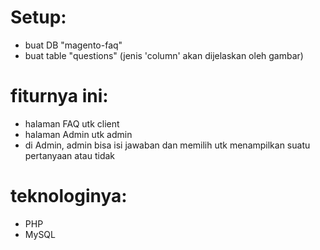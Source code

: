 # Setup:
- buat DB "magento-faq"
- buat table "questions" (jenis 'column' akan dijelaskan oleh gambar)

# fiturnya ini:
- halaman FAQ utk client
- halaman Admin utk admin
- di Admin, admin bisa isi jawaban dan memilih utk menampilkan suatu pertanyaan atau tidak

# teknologinya:
- PHP
- MySQL
